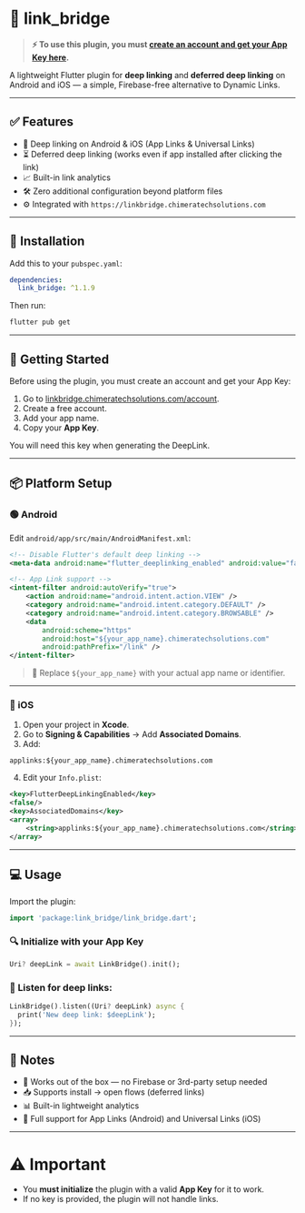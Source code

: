 # 🔗 link_bridge

> **⚡ To use this plugin, you must [create an account and get your App Key here](https://linkbridge.chimeratechsolutions.com/account).**

A lightweight Flutter plugin for **deep linking** and **deferred deep linking** on Android and iOS — a simple, Firebase-free alternative to Dynamic Links.

---

## ✅ Features

- 🔗 Deep linking on Android & iOS (App Links & Universal Links)
- ⏳ Deferred deep linking (works even if app installed after clicking the link)
- 📈 Built-in link analytics
- 🛠 Zero additional configuration beyond platform files
- ⚙️ Integrated with `https://linkbridge.chimeratechsolutions.com`

---

## 📲 Installation

Add this to your `pubspec.yaml`:

```yaml
dependencies:
  link_bridge: ^1.1.9
```

Then run:

```bash
flutter pub get
```

---

## 🚀 Getting Started

Before using the plugin, you must create an account and get your App Key:

1. Go to [linkbridge.chimeratechsolutions.com/account](https://linkbridge.chimeratechsolutions.com/account).
2. Create a free account.
3. Add your app name.
4. Copy your **App Key**.

You will need this key when generating the DeepLink.

---

## 📦 Platform Setup

### 🟢 Android

Edit `android/app/src/main/AndroidManifest.xml`:

```xml
<!-- Disable Flutter's default deep linking -->
<meta-data android:name="flutter_deeplinking_enabled" android:value="false" />

<!-- App Link support -->
<intent-filter android:autoVerify="true">
    <action android:name="android.intent.action.VIEW" />
    <category android:name="android.intent.category.DEFAULT" />
    <category android:name="android.intent.category.BROWSABLE" />
    <data
        android:scheme="https"
        android:host="${your_app_name}.chimeratechsolutions.com"
        android:pathPrefix="/link" />
</intent-filter>
```
> 🔔 Replace `${your_app_name}` with your actual app name or identifier.

---

### 🍏 iOS

1. Open your project in **Xcode**.
2. Go to **Signing & Capabilities** → Add **Associated Domains**.
3. Add:

```
applinks:${your_app_name}.chimeratechsolutions.com
```

4. Edit your `Info.plist`:

```xml
<key>FlutterDeepLinkingEnabled</key>
<false/>
<key>AssociatedDomains</key>
<array>
    <string>applinks:${your_app_name}.chimeratechsolutions.com</string>
</array>
```

---

## 💻 Usage

Import the plugin:

```dart
import 'package:link_bridge/link_bridge.dart';
```

### 🔍 Initialize with your App Key

```dart
Uri? deepLink = await LinkBridge().init();
```

### 📡 Listen for deep links:

```dart
LinkBridge().listen((Uri? deepLink) async {
  print('New deep link: $deepLink');
});
```

---

## 📌 Notes

- 🧠 Works out of the box — no Firebase or 3rd-party setup needed
- 📥 Supports install → open flows (deferred links)
- 📊 Built-in lightweight analytics
- 👯 Full support for App Links (Android) and Universal Links (iOS)

---

# ⚠ Important

- You **must initialize** the plugin with a valid **App Key** for it to work.
- If no key is provided, the plugin will not handle links.
